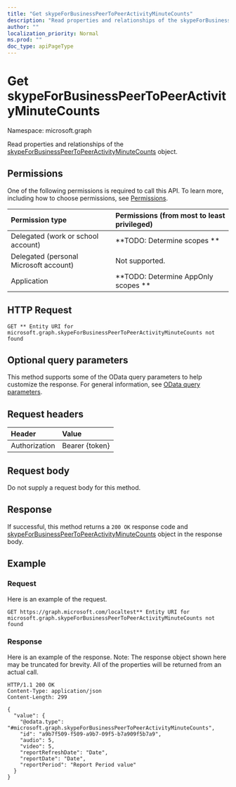 ```yaml
---
title: "Get skypeForBusinessPeerToPeerActivityMinuteCounts"
description: "Read properties and relationships of the skypeForBusinessPeerToPeerActivityMinuteCounts object."
author: ""
localization_priority: Normal
ms.prod: ""
doc_type: apiPageType
---
```


# Get skypeForBusinessPeerToPeerActivityMinuteCounts

Namespace: microsoft.graph

Read properties and relationships of the [skypeForBusinessPeerToPeerActivityMinuteCounts](../resources/skypeforbusinesspeertopeeractivityminutecounts.md) object.

## Permissions
One of the following permissions is required to call this API. To learn more, including how to choose permissions, see [Permissions](/concepts/permissions-reference.md).

|Permission type|Permissions (from most to least privileged)|
|:---|:---|
|Delegated (work or school account)|**TODO: Determine scopes **|
|Delegated (personal Microsoft account)|Not supported.|
|Application|**TODO: Determine AppOnly scopes **|

## HTTP Request
<!-- {
  "blockType": "ignored"
}
-->
``` http
GET ** Entity URI for microsoft.graph.skypeForBusinessPeerToPeerActivityMinuteCounts not found
```

## Optional query parameters
This method supports some of the OData query parameters to help customize the response. For general information, see [OData query parameters](/graph/query-parameters).

## Request headers
|Header|Value|
|:---|:---|
|Authorization|Bearer {token}|

## Request body
Do not supply a request body for this method.

## Response
If successful, this method returns a `200 OK` response code and [skypeForBusinessPeerToPeerActivityMinuteCounts](../resources/skypeforbusinesspeertopeeractivityminutecounts.md) object in the response body.

## Example

### Request
Here is an example of the request.
<!-- {
  "blockType": "request",
  "name": "get_skypeforbusinesspeertopeeractivityminutecounts"
}
-->
``` http
GET https://graph.microsoft.com/localtest** Entity URI for microsoft.graph.skypeForBusinessPeerToPeerActivityMinuteCounts not found
```

### Response
Here is an example of the response. Note: The response object shown here may be truncated for brevity. All of the properties will be returned from an actual call.
<!-- {
  "blockType": "response",
  "truncated": true,
  "@odata.type": "microsoft.graph.skypeForBusinessPeerToPeerActivityMinuteCounts"
}
-->
``` http
HTTP/1.1 200 OK
Content-Type: application/json
Content-Length: 299

{
  "value": {
    "@odata.type": "#microsoft.graph.skypeForBusinessPeerToPeerActivityMinuteCounts",
    "id": "a9b7f509-f509-a9b7-09f5-b7a909f5b7a9",
    "audio": 5,
    "video": 5,
    "reportRefreshDate": "Date",
    "reportDate": "Date",
    "reportPeriod": "Report Period value"
  }
}
```

